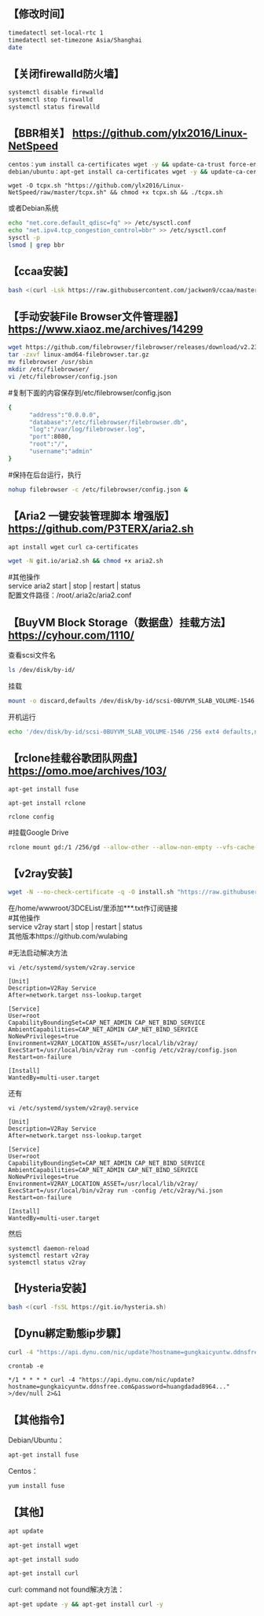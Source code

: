 ##   【修改时间】  
```bash
timedatectl set-local-rtc 1
timedatectl set-timezone Asia/Shanghai
date
```

  
##   【关闭firewalld防火墙】  
```bash
systemctl disable firewalld
systemctl stop firewalld
systemctl status firewalld
```

  
##   【BBR相关】 https://github.com/ylx2016/Linux-NetSpeed   
```bash
centos：yum install ca-certificates wget -y && update-ca-trust force-enable
debian/ubuntu：apt-get install ca-certificates wget -y && update-ca-certificates
```
```
wget -O tcpx.sh "https://github.com/ylx2016/Linux-NetSpeed/raw/master/tcpx.sh" && chmod +x tcpx.sh && ./tcpx.sh
```
或者Debian系统  
```bash
echo "net.core.default_qdisc=fq" >> /etc/sysctl.conf
echo "net.ipv4.tcp_congestion_control=bbr" >> /etc/sysctl.conf
sysctl -p
lsmod | grep bbr
```  

   
##   【ccaa安装】  
```bash
bash <(curl -Lsk https://raw.githubusercontent.com/jackwon9/ccaa/master/ccaa.sh)
``` 
 
   
##   【手动安装File Browser文件管理器】 https://www.xiaoz.me/archives/14299  
```bash
wget https://github.com/filebrowser/filebrowser/releases/download/v2.23.0/linux-amd64-filebrowser.tar.gz
tar -zxvf linux-amd64-filebrowser.tar.gz
mv filebrowser /usr/sbin
mkdir /etc/filebrowser/
vi /etc/filebrowser/config.json
```
#复制下面的内容保存到/etc/filebrowser/config.json  
```bash
{
      "address":"0.0.0.0",
      "database":"/etc/filebrowser/filebrowser.db",
      "log":"/var/log/filebrowser.log",
      "port":8080,
      "root":"/",
      "username":"admin"
}
```
#保持在后台运行，执行  
```bash
nohup filebrowser -c /etc/filebrowser/config.json &
```

  
##   【Aria2 一键安装管理脚本 增强版】  https://github.com/P3TERX/aria2.sh       
```bash
apt install wget curl ca-certificates
```

```bash
wget -N git.io/aria2.sh && chmod +x aria2.sh
```

#其他操作  
service aria2 start | stop | restart | status  
配置文件路径：/root/.aria2c/aria2.conf  
  
  
##   【BuyVM Block Storage（数据盘）挂载方法】  https://cyhour.com/1110/  
查看scsi文件名
```bash
ls /dev/disk/by-id/
```

挂载
```bash
mount -o discard,defaults /dev/disk/by-id/scsi-0BUYVM_SLAB_VOLUME-1546 /256
```

开机运行
```bash
echo '/dev/disk/by-id/scsi-0BUYVM_SLAB_VOLUME-1546 /256 ext4 defaults,nofail,discard 0 0' | sudo tee -a /etc/fstab
```

## 【rclone挂载谷歌团队网盘】  https://omo.moe/archives/103/  
```
apt-get install fuse
```
```
apt-get install rclone
```
```
rclone config
```
#挂载Google Drive  
```bash
rclone mount gd:/1 /256/gd --allow-other --allow-non-empty --vfs-cache-mode writes & df -h
```
     
     
## 【v2ray安装】     
```bash
wget -N --no-check-certificate -q -O install.sh "https://raw.githubusercontent.com/jackwon9/v2ray/main/install.sh" && chmod +x install.sh && bash install.sh
```
在/home/wwwroot/3DCEList/里添加***.txt作订阅链接  
#其他操作  
service v2ray start | stop | restart | status  
其他版本https://github.com/wulabing

#无法启动解决方法
```
vi /etc/systemd/system/v2ray.service
```
```
[Unit]
Description=V2Ray Service
After=network.target nss-lookup.target

[Service]
User=root
CapabilityBoundingSet=CAP_NET_ADMIN CAP_NET_BIND_SERVICE
AmbientCapabilities=CAP_NET_ADMIN CAP_NET_BIND_SERVICE
NoNewPrivileges=true
Environment=V2RAY_LOCATION_ASSET=/usr/local/lib/v2ray/
ExecStart=/usr/local/bin/v2ray run -config /etc/v2ray/config.json
Restart=on-failure

[Install]
WantedBy=multi-user.target
```
还有
```
vi /etc/systemd/system/v2ray@.service
```
```
[Unit]
Description=V2Ray Service
After=network.target nss-lookup.target

[Service]
User=root
CapabilityBoundingSet=CAP_NET_ADMIN CAP_NET_BIND_SERVICE
AmbientCapabilities=CAP_NET_ADMIN CAP_NET_BIND_SERVICE
NoNewPrivileges=true
Environment=V2RAY_LOCATION_ASSET=/usr/local/lib/v2ray/
ExecStart=/usr/local/bin/v2ray run -config /etc/v2ray/%i.json
Restart=on-failure

[Install]
WantedBy=multi-user.target
```
然后
```
systemctl daemon-reload
systemctl restart v2ray
systemctl status v2ray
```


## 【Hysteria安装】 
```bash
bash <(curl -fsSL https://git.io/hysteria.sh)
```

##   【Dynu綁定動態ip步驟】 
```bash
curl -4 "https://api.dynu.com/nic/update?hostname=gungkaicyuntw.ddnsfree.com&password=huangdadad8964..."
```
```
crontab -e
```
```
*/1 * * * * curl -4 "https://api.dynu.com/nic/update?hostname=gungkaicyuntw.ddnsfree.com&password=huangdadad8964..." >/dev/null 2>&1
```

## 【其他指令】  
Debian/Ubuntu：  
```bash
apt-get install fuse
```

Centos：  
```bash
yum install fuse
```
## 【其他】
```bash
apt update
```

```bash
apt-get install wget
```
```bash
apt-get install sudo
```
```bash
apt-get install curl
```

curl: command not found解决方法：
```bash
apt-get update -y && apt-get install curl -y
```
